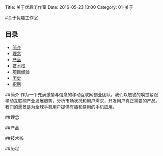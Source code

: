 Title: 关于优趣工作室
Date: 2016-05-23 13:00
Category: 01-关于

#关于优趣工作室

## 目录
 * [简介](#简介)
 * [理念](#理念)
 * [产品](#产品)
 * [技术栈](#技术栈)
 * [项目经验](#项目经验)
 * [历史](#历史)
 * [招聘](#招聘)


##简介
作为一个充满激情与信念的移动互联网创业团队，我们以敏锐的嗅觉紧跟移动互联网产业发展趋势，分析市场状况和用户需求，开发用户真正需要的产品。我们的愿景是为全球手机用户提供有趣和易用的手机应用。



##理念

##产品

##技术栈

##历程

